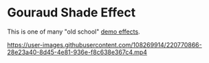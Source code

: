 # Gouraud Shade Effect

This is one of many "old school" [demo effects](https://insolitdust.sourceforge.net/code.html).

https://user-images.githubusercontent.com/108269914/220770866-28e23a40-8d45-4e81-936e-f8c638e367c4.mp4
